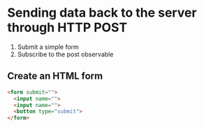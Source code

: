 # Sending data back to the server through HTTP POST

1. Submit a simple form
2. Subscribe to the post observable

## Create an HTML form

```html
<form submit="">
  <input name="">
  <input name="">
  <button type="submit">
</form>
```